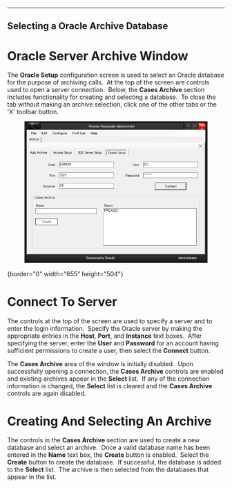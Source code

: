   -----------------------------------------
  **Selecting a Oracle Archive Database**
  -----------------------------------------

# Oracle Server Archive Window

The **Oracle Setup** configuration screen is used to select an Oracle
database for the purpose of archiving calls.  At the top of the screen
are controls used to open a server connection.  Below, the **Cases
Archive** section includes functionality for creating and selecting a
database.  To close the tab without making an archive selection, click
one of the other tabs or the \'X\' toolbar button.

<figure><img src=".gitbook/assets/Case Archive Oracle_files/image001.png" alt=""><figcaption></figcaption></figure>{border="0" width="655"
height="504"}

# Connect To Server

The controls at the top of the screen are used to specify a server and
to enter the login information.  Specify the Oracle server by making the
appropriate entries in the **Host**, **Port**, and **Instance** text
boxes.  After specifying the server, enter the **User** and **Password**
for an account having sufficient permissions to create a user, then
select the **Connect** button.

The **Cases Archive** area of the window is initially disabled.  Upon
successfully opening a connection, the **Cases Archive** controls are
enabled and existing archives appear in the **Select** list.  If any of
the connection information is changed, the **Select** list is cleared
and the **Cases Archive** controls are again disabled.

# Creating And Selecting An Archive

The controls in the **Cases Archive** section are used to create a new
database and select an archive.  Once a valid database name has been
entered in the **Name** text box, the **Create** button is enabled. 
Select the **Create** button to create the database.  If successful, the
database is added to the **Select** list.  The archive is then selected
from the databases that appear in the list.
